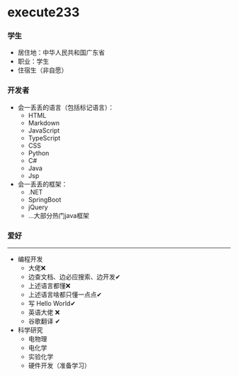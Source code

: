 # execute233

### **学生**

- 居住地：中华人民共和国广东省
- 职业：学生
- 住宿生（非自愿）

### **开发者**

- 会一丢丢的语言（包括标记语言）：
  - HTML
  - Markdown
  - JavaScript
  - TypeScript
  - CSS
  - Python
  - C#
  - Java
  - Jsp
- 会一丢丢的框架：
  - .NET
  - SpringBoot
  - jQuery
  - ...大部分热门java框架

### **爱好**

---

- 编程开发
  - 大佬❌
  - 边查文档、边必应搜索、边开发✔
  - 上述语言都懂❌
  - 上述语言啥都只懂一点点✔
  - 写 Hello World✔
  - 英语大佬 ❌
  - 谷歌翻译 ✔
- 科学研究
  - 电物理
  - 电化学
  - 实验化学
  - 硬件开发（准备学习）
